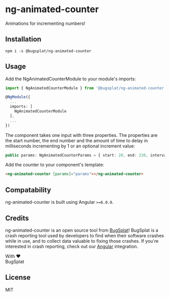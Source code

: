 # ng-animated-counter

Animations for incrementing numbers!

## Installation

`npm i -s @bugsplat/ng-animated-counter`

## Usage

Add the NgAnimatedCounterModule to your module's imports:

```ts
import { NgAnimatedCounterModule } from '@bugsplat/ng-animated-counter'

@NgModule({
  ...
  imports: [
    NgAnimatedCounterModule
  ],
  ...
})
```

The component takes one input with three properties. The properties are the start number, the end number and the amount of time to delay in milliseconds incrementing by 1 or an optional increment value:

```ts
public params: NgAnimatedCounterParams = { start: 20, end: 220, interval: 10, increment: 20 };
```

Add the counter to your component's template:

```html
<ng-animated-counter [params]="params"></ng-animated-counter>
```

## Compatability

ng-animated-counter is built using Angular `>=6.0.0`.

## Credits

ng-animated-counter is an open source tool from [BugSplat](https://www.bugsplat.com/)! BugSplat is a crash reporting tool used by developers to find when their software crashes while in use, and to collect data valuable to fixing those crashes. If you're interested in crash reporting, check out our [Angular](https://www.bugsplat.com/docs/sdk/angular/) integration. 

With :heart:  
BugSplat

## License

MIT
